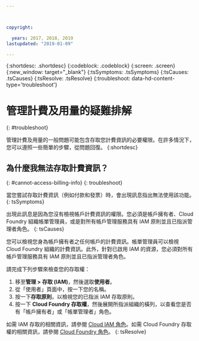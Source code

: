 ```yaml
---



copyright:

  years: 2017, 2018, 2019
lastupdated: "2019-01-09"

---
```


{:shortdesc: .shortdesc}
{:codeblock: .codeblock}
{:screen: .screen}
{:new_window: target="_blank"}
{:tsSymptoms: .tsSymptoms}
{:tsCauses: .tsCauses}
{:tsResolve: .tsResolve}
{:troubleshoot: data-hd-content-type='troubleshoot'}


# 管理計費及用量的疑難排解
{: #troubleshoot}

管理計費及用量的一般問題可能包含存取您計費資訊的必要權限。在許多情況下，您可以遵照一些簡單的步驟，從問題回復。
{:shortdesc}


## 為什麼我無法存取計費資訊？
{: #cannot-access-billing-info}
{: troubleshoot}

當您嘗試存取計費資訊（例如付款和發票）時，會出現訊息指出無法使用該功能。
{: tsSymptoms}

出現此訊息是因為您沒有檢視帳戶計費資訊的權限。您必須是帳戶擁有者、Cloud Foundry 組織帳單管理員，或是對所有帳戶管理服務具有 IAM 原則並且已指派管理者角色。
{: tsCauses}

您可以檢視您身為帳戶擁有者之任何帳戶的計費資訊。帳單管理員可以檢視 Cloud Foundry 組織的計費資訊。此外，針對已啟用 IAM 的資源，您必須對所有帳戶管理服務具有 IAM 原則並且已指派管理者角色。

請完成下列步驟來檢查您的存取權：

  1. 移至**管理 > 存取 (IAM)**，然後選取**使用者**。
  2. 從「使用者」頁面中，按一下您的名稱。
  3. 按一下**存取原則**，以檢視您的已指派 IAM 存取原則。
  4. 按一下 **Cloud Foundry 存取權**，然後展開所指派組織的橫列，以查看您是否有「帳戶擁有者」或「帳單管理者」角色。

如需 IAM 存取的相關資訊，請參閱 [Cloud IAM 角色](/docs/iam?topic=iam-userroles)。如需 Cloud Foundry 存取權的相關資訊，請參閱 [Cloud Foundry 角色](/docs/iam?topic=iam-cfaccess)。
{: tsResolve}
